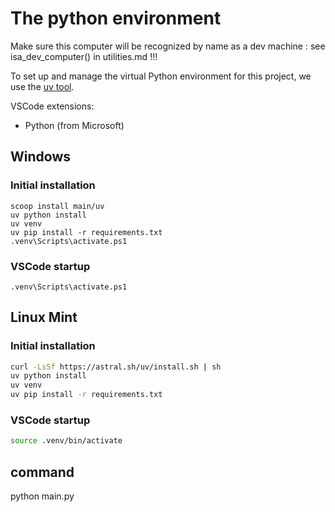 # The python environment

Make sure this computer will be recognized by name as a dev machine : see isa_dev_computer() in utilities.md !!!

To set up and manage the virtual Python environment for this project, we use the [uv tool](https://docs.astral.sh/uv/).

VSCode extensions:

- Python (from Microsoft)

## Windows

### Initial installation

``` {.pwsh file= setup/environ.ps1}
scoop install main/uv
uv python install
uv venv
uv pip install -r requirements.txt
.venv\Scripts\activate.ps1
```
### VSCode startup

``` {.pwsh file= setup/startup.ps1}scoop install 
.venv\Scripts\activate.ps1
```

## Linux Mint

### Initial installation

``` {.bash file= setup/environ.sh}
curl -LsSf https://astral.sh/uv/install.sh | sh
uv python install
uv venv
uv pip install -r requirements.txt
```
### VSCode startup

``` bash
source .venv/bin/activate
```

## command

python main.py

